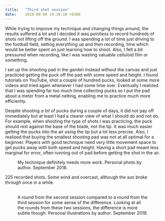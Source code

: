 ```yaml
---
title:   "Third shot session"
date:    2018-09-08 19:10:10 +0200
---
```

While trying to improve my technique and changing things around, the results
suffered a lot and I decided it was pointless to record hundreds of shots not
lifting off the ground. I was spending a lot of time just driving to the
football field, setting everything up and then recording, time which would be
better spent on just learning how to shoot. Also, I felt a bit pressured
when recording, like I was wasting valuable celluloid film or something.

I set up the shooting pad in the garden instead without the canvas and just
practiced getting the puck off the pad with some speed and height. I found
tutorials on YouTube, shot a couple of hundred pucks, looked at some more
videos and tried again whenever I had some time over. Eventually I realized
that I was spending far too much time collecting pucks so I put the pad
about a meter from a metal netting, enabling me to practice much more
efficiently.

Despite shooting *a lot* of pucks during a couple of days, it did not pay
off immediately but at least I had a clearer view of what I should do and
not do. For example, when shooting the type of shots I was practicing, the
puck should rest against the base of the blade, not the tip. It was much
easier getting the pucks into the air using the tip but a lot less precise.
Also, I realized that buying the smallest shooting pad was not at all optimal
for a beginner. Players with good technique need very little movement space
to get pucks away with both speed and height. Having a short pad meant less
marginal for error, often running out of pad before getting the shot in the
air.

<figure>
  <img src="{{ site.url }}{{ site.baseurl }}/assets/images/third-session-player.jpg"
       alt="">
  <figcaption>
    My technique definitely needs more work.
    Personal photo by author. September 2018.
  </figcaption>
</figure>

225 recorded shots. Some wind and overcast, although the sun broke through
once in a while.

<figure>
  <img src="{{ site.url }}{{ site.baseurl }}/assets/images/second-session-example-round.png"
       alt="">
  <img src="{{ site.url }}{{ site.baseurl }}/assets/images/third-session-example-round.png"
       alt="">
  <figcaption>
    A round from the second session compared to a round from the third
    session for some sense of the difference. Looking at all the rounds from
    these two sessions, the difference is more subtle though.
    Personal illustrations by author. September 2018.
  </figcaption>
</figure>

